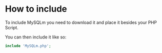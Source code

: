 # How to include
To include MySQLm you need to download it and place it besides your PHP Script.

You can then include it like so:

```php
include 'MySQLm.php';
```